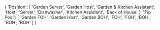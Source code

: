 {
'Position': [
    'Garden Server',
    'Garden Host',
    'Garden & Kitchen Assistant',
    'Host',
    'Server',
    'Dishwasher',
    'Kitchen Assistant',
    'Back of House'
    ],
'Tip Pool': [
    'Garden FOH',
    'Garden Host',
    'Garden BOH',
    'FOH',
    'FOH',
    'BOH',
    'BOH',
    'BOH'
    ]
}